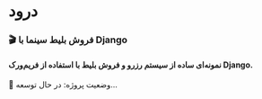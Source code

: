 <h1>درود</h1>
<h3>🎬 فروش بلیط سینما با Django</h3>
<h4>نمونه‌ای ساده از سیستم رزرو و فروش بلیط با استفاده از فریم‌ورک Django.</h4>
<p>📌 وضعیت پروژه: در حال توسعه...</p>
